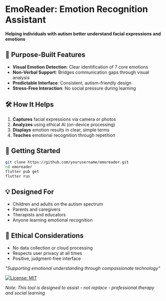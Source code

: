 # EmoReader: Emotion Recognition Assistant  

**Helping individuals with autism better understand facial expressions and emotions**  

## 🌟 Purpose-Built Features  

- **Visual Emotion Detection**: Clear identification of 7 core emotions  
- **Non-Verbal Support**: Bridges communication gaps through visual analysis  
- **Predictable Interface**: Consistent, autism-friendly design  
- **Stress-Free Interaction**: No social pressure during learning  

## 🛠 How It Helps  

1. **Captures** facial expressions via camera or photos  
2. **Analyzes** using ethical AI (on-device processing)  
3. **Displays** emotion results in clear, simple terms  
4. **Teaches** emotional recognition through repetition  

## 📱 Getting Started  

```bash
git clone https://github.com/yourusername/emoreader.git
cd emoreader
flutter pub get
flutter run
```

## 💡 Designed For  

- Children and adults on the autism spectrum  
- Parents and caregivers  
- Therapists and educators  
- Anyone learning emotional recognition  

## 📜 Ethical Considerations  

- No data collection or cloud processing  
- Respects user privacy at all times  
- Positive, judgment-free interface  

*"Supporting emotional understanding through compassionate technology"*  

[![License: MIT](https://img.shields.io/badge/License-MIT-blue.svg)](https://opensource.org/licenses/MIT)  

*Note: This tool is designed to assist - not replace - professional therapy and social learning*
